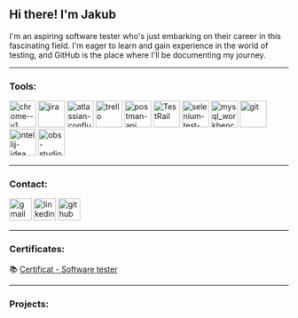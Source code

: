 ## Hi there! I'm Jakub

I'm an aspiring software tester who's just embarking on their career in this fascinating field. I'm eager to learn and gain experience in the world of testing, and GitHub is the place where I'll be documenting my journey.

---


### ****Tools****:

<div>
 
<img width="48" height="48" src="https://img.icons8.com/color/48/chrome--v1.png" alt="chrome--v1"/>
<img width="48" height="48" src="https://img.icons8.com/color/48/jira.png" alt="jira"/>
<img width="48" height="48" src="https://img.icons8.com/color/48/atlassian-confluence.png" alt="atlassian-confluence"/>
<img width="48" height="48" src="https://img.icons8.com/color/48/trello.png" alt="trello"/>
<img width="48" height="48" src="https://img.icons8.com/dusk/64/postman-api.png" alt="postman-api"/>
<img width="48" height="48" src="https://logodix.com/logo/1985547.png" alt="TestRail"/>
<img width="48" height="48" src="https://img.icons8.com/office/40/selenium-test-automation.png" alt="selenium-test-automation"/>
<img width="48" height="48" src="https://cdn.icon-icons.com/icons2/3053/PNG/512/mysql_workbench_macos_bigsur_icon_189924.png" alt="mysql_workbench"/>
<img width="48" height="48" src="https://img.icons8.com/color/48/git.png" alt="git"/>
<img width="48" height="48" src="https://img.icons8.com/color/48/intellij-idea.png" alt="intellij-idea"/>
<img width="48" height="48" src="https://img.icons8.com/color/48/obs-studio.png" alt="obs-studio"/>

</div>


---
  
### ****Contact****:

<div>
<a href="mailto:komodzinski.kuba@gmail.com"><img src='https://img.icons8.com/fluency/48/null/gmail-new.png' alt='gmail' height='40'/></a>
<a href="https://www.linkedin.com/in/Jakub-Komodzinski"><img src='https://img.icons8.com/color/96/null/linkedin-circled--v1.png' alt='linkedin' height='40'/></a>
<a href="https://github.com/komodzinskijakub"><img src='https://img.icons8.com/3d-fluency/135/null/github.png' alt='github' height='40'/></a>

</div>

--- 

### ****Certificates****:

📚 [Certificat - Software tester](https://app.diplomasafe.com/pl-PL/diploma/d5a4ebd80afb445d19807a030e15b4b9f9e1fd142)


---

### ****Projects****:
